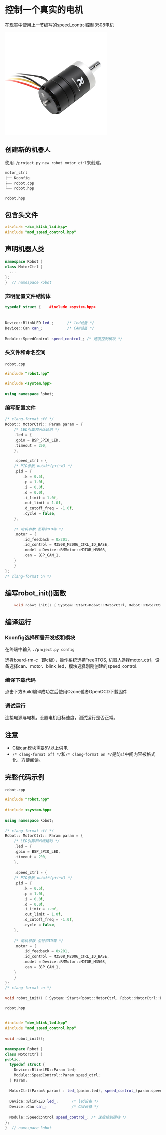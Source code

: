 # 控制一个真实的电机

在现实中使用上一节编写的speed_control控制3508电机

<img src="../../img/3508.png"  height="330" width="330">

## 创建新的机器人

使用`./project.py new robot motor_ctrl`来创建。

```cpp
motor_ctrl
├── Kconfig
├── robot.cpp
└── robot.hpp
```

 `robot.hpp`

## 包含头文件

```cpp
#include "dev_blink_led.hpp"
#include "mod_speed_control.hpp"
```

## 声明机器人类

```cpp
namespace Robot {
class MotorCtrl {
  ...
};
}  // namespace Robot
```

### 声明配置文件结构体

```cpp
typedef struct {    #include <system.hpp>


Device::BlinkLED led_;      /* led设备 */
Device::Can can_;           /* CAN设备 */

Module::SpeedControl speed_control_; /* 速度控制模块 */
```

### 头文件和命名空间

 `robot.cpp`

```cpp
#include "robot.hpp"

#include <system.hpp>

using namespace Robot;
```

### 编写配置文件

```cpp
/* clang-format off */
Robot:: MotorCtrl:: Param param = {
    /* LED引脚和闪烁延时 */
    .led = {
    .gpio = BSP_GPIO_LED,
    .timeout = 200,
    },

    .speed_ctrl = {
    /* PID参数 out=k*(p+i+d) */
    .pid = {
        .k = 0.5f,
        .p = 1.0f,
        .i = 0.0f,
        .d = 0.0f,
        .i_limit = 1.0f,
        .out_limit = 1.0f,
        .d_cutoff_freq = -1.0f,
        .cycle = false,
    },

    /* 电机参数 型号和ID等 */
    .motor = {
        .id_feedback = 0x201,
        .id_control = M3508_M2006_CTRL_ID_BASE,
        .model = Device::RMMotor::MOTOR_M3508,
        .can = BSP_CAN_1,
    }
    }
};
/* clang-format on */
```

## 编写robot_init()函数

```cpp
    void robot_init() { System::Start<Robot::MotorCtrl, Robot::MotorCtrl::Param>(param); }
```

## 编译运行

### Kconfig选择所需开发板和模块

在终端中输入 `./project.py config`

选择board-rm-c（即c板），操作系统选择FreeRTOS, 机器人选择motor_ctrl，设备选择can、motor、blink_led，模块选择刚刚创建的speed_control.

### 编译下载代码

点击下方Build编译成功之后使用Ozone或者OpenOCD下载固件

### 调试运行

连接电源与电机，设置电机目标速度，测试运行是否正常。

## 注意

* C板can模块需要5V以上供电
* `/* clang-format off */`和`/* clang-format on */`是防止中间内容被格式化，方便阅读。

## 完整代码示例

 `robot.cpp`

```cpp
#include "robot.hpp"

#include <system.hpp>

using namespace Robot;

/* clang-format off */
Robot:: MotorCtrl:: Param param = {
    /* LED引脚和闪烁延时 */
    .led = {
    .gpio = BSP_GPIO_LED,
    .timeout = 200,
    },

    .speed_ctrl = {
    /* PID参数 out=k*(p+i+d) */
    .pid = {
        .k = 0.5f,
        .p = 1.0f,
        .i = 0.0f,
        .d = 0.0f,
        .i_limit = 1.0f,
        .out_limit = 1.0f,
        .d_cutoff_freq = -1.0f,
        .cycle = false,
    },

    /* 电机参数 型号和ID等 */
    .motor = {
        .id_feedback = 0x201,
        .id_control = M3508_M2006_CTRL_ID_BASE,
        .model = Device::RMMotor::MOTOR_M3508,
        .can = BSP_CAN_1,
    }
    }
};
/* clang-format on */

void robot_init() { System::Start<Robot::MotorCtrl, Robot::MotorCtrl::Param>(param); }

```

 `robot.hpp`

```cpp

#include "dev_blink_led.hpp"
#include "mod_speed_control.hpp"

void robot_init();

namespace Robot {
class MotorCtrl {
public:
  typedef struct {
    Device::BlinkLED::Param led;
    Module::SpeedControl::Param speed_ctrl;
  } Param;

  MotorCtrl(Param& param) : led_(param.led), speed_control_(param.speed_ctrl) {}

  Device::BlinkLED led_;      /* led设备 */
  Device::Can can_;           /* CAN设备 */

  Module::SpeedControl speed_control_; /* 速度控制模块 */
};
}  // namespace Robot
```
